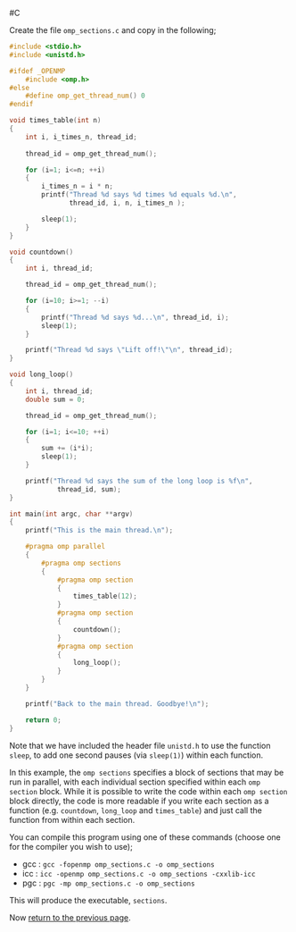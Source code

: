 #C

Create the file `omp_sections.c` and copy in the following;

```c
#include <stdio.h>
#include <unistd.h>

#ifdef _OPENMP
    #include <omp.h>
#else
    #define omp_get_thread_num() 0
#endif

void times_table(int n)
{
    int i, i_times_n, thread_id;
    
    thread_id = omp_get_thread_num();

    for (i=1; i<=n; ++i)
    {
        i_times_n = i * n;
        printf("Thread %d says %d times %d equals %d.\n",
               thread_id, i, n, i_times_n );

        sleep(1);
    }
}

void countdown()
{
    int i, thread_id;

    thread_id = omp_get_thread_num();

    for (i=10; i>=1; --i)
    {
        printf("Thread %d says %d...\n", thread_id, i);
        sleep(1);
    }

    printf("Thread %d says \"Lift off!\"\n", thread_id);
}

void long_loop()
{
    int i, thread_id;
    double sum = 0;

    thread_id = omp_get_thread_num();

    for (i=1; i<=10; ++i)
    {
        sum += (i*i);
        sleep(1);
    }

    printf("Thread %d says the sum of the long loop is %f\n",
            thread_id, sum);
}

int main(int argc, char **argv)
{
    printf("This is the main thread.\n");

    #pragma omp parallel
    {
        #pragma omp sections
        {
            #pragma omp section
            {
                times_table(12);
            }
            #pragma omp section
            {
                countdown();
            }
            #pragma omp section
            {
                long_loop();
            }
        }
    }

    printf("Back to the main thread. Goodbye!\n");

    return 0;
}
```

Note that we have included the header file `unistd.h` to use the function `sleep`, 
to add one second pauses (via `sleep(1)`) within each function.

In this example, the `omp sections` specifies a block of sections that may 
be run in parallel, with each individual section specified within each `omp section` 
block. While it is possible to write the code within each `omp section` block 
directly, the code is more readable if you write each section as a 
function (e.g. `countdown`, `long_loop` and `times_table`) and just call 
the function from within each section.

You can compile this program using one of these commands (choose one 
for the compiler you wish to use);

* gcc : `gcc -fopenmp omp_sections.c -o omp_sections`
* icc : `icc -openmp omp_sections.c -o omp_sections -cxxlib-icc`
* pgc : `pgc -mp omp_sections.c -o omp_sections`

This will produce the executable, `sections`.

Now [return to the previous page](sections.md).

